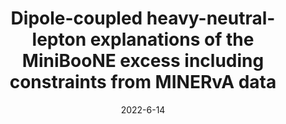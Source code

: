---
title: 'Dipole-coupled heavy-neutral-lepton explanations of the MiniBooNE excess including constraints from MINERvA data'
authors:  Nicholas W. Kamp,  Matheus Hostert,  Austin Schneider,  Stefano Vergani,  Carlos A. Argüelles,  Janet M. Conrad,  Michael H. Shaevitz,  Melissa A. Uchida
collection: publication
permalink: /publication/2022-6-14-Dipole-coupledheavy-neutral-leptonexplanationsoftheMiniBooNEexcessincludingconstraintsfromMINERvAdata
date: 2022-6-14
venue: Phys.Rev.D 
paperurl: 'https://arxiv.org/abs/2206.07100'
citation: 'Dipole-coupled heavy-neutral-lepton explanations of the MiniBooNE excess including constraints from MINERvA data, Nicholas W. Kamp, Matheus Hostert, Austin Schneider, Stefano Vergani, Carlos A. Argüelles, Janet M. Conrad, Michael H. Shaevitz, Melissa A. Uchida, Phys.Rev.D 107 (2023) 5 055009'
eprint: '2206.07100'
---